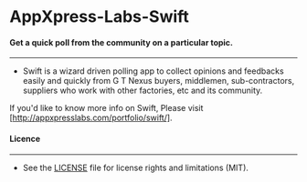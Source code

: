 # AppXpress-Labs-Swift
#### Get a quick poll from the community on a particular topic.
---

- Swift is a wizard driven polling app  to collect opinions and feedbacks  easily and quickly from G T Nexus buyers, middlemen, sub-contractors, suppliers who work with other factories, etc and its community.

If you'd like to know more info on Swift, Please visit [http://appxpresslabs.com/portfolio/swift/].

#### Licence
---

- See the [LICENSE](blob/master/LICENSE) file for license rights and limitations (MIT).